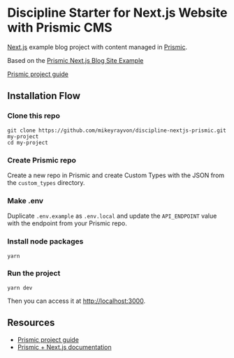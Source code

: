 # Discipline Starter for Next.js Website with Prismic CMS
[Next.js](https://nextjs.org/) example blog project with content managed in [Prismic](https://prismic.io).

Based on the [Prismic Next.js Blog Site Example](https://github.com/prismicio/nextjs-blog)

[Prismic project guide](https://user-guides.prismic.io/en/articles/2882569-sample-blog-with-api-based-cms-in-next-js)


## Installation Flow
### Clone this repo
```
git clone https://github.com/mikeyrayvon/discipline-nextjs-prismic.git my-project
cd my-project
```

### Create Prismic repo
Create a new repo in Prismic and create Custom Types with the JSON from the `custom_types` directory.

### Make .env
Duplicate `.env.example` as `.env.local` and update the `API_ENDPOINT` value with the endpoint from your Prismic repo.

### Install node packages
```
yarn
```

### Run the project
```
yarn dev
```
Then you can access it at [http://localhost:3000](http://localhost:3000).


## Resources
- [Prismic project guide](https://user-guides.prismic.io/en/articles/2882569-sample-blog-with-api-based-cms-in-next-js)
- [Prismic + Next.js documentation](https://prismic.io/docs/reactjs/getting-started/prismic-nextjs)
